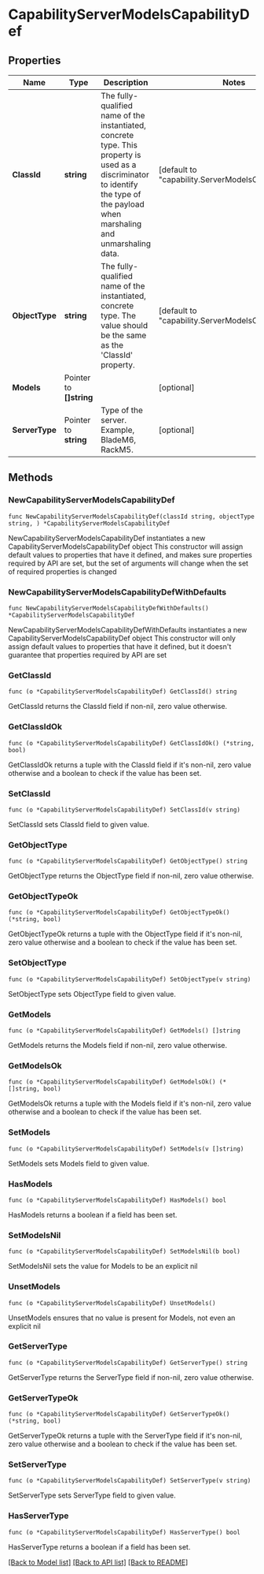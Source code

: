 # CapabilityServerModelsCapabilityDef

## Properties

Name | Type | Description | Notes
------------ | ------------- | ------------- | -------------
**ClassId** | **string** | The fully-qualified name of the instantiated, concrete type. This property is used as a discriminator to identify the type of the payload when marshaling and unmarshaling data. | [default to "capability.ServerModelsCapabilityDef"]
**ObjectType** | **string** | The fully-qualified name of the instantiated, concrete type. The value should be the same as the &#39;ClassId&#39; property. | [default to "capability.ServerModelsCapabilityDef"]
**Models** | Pointer to **[]string** |  | [optional] 
**ServerType** | Pointer to **string** | Type of the server. Example, BladeM6, RackM5. | [optional] 

## Methods

### NewCapabilityServerModelsCapabilityDef

`func NewCapabilityServerModelsCapabilityDef(classId string, objectType string, ) *CapabilityServerModelsCapabilityDef`

NewCapabilityServerModelsCapabilityDef instantiates a new CapabilityServerModelsCapabilityDef object
This constructor will assign default values to properties that have it defined,
and makes sure properties required by API are set, but the set of arguments
will change when the set of required properties is changed

### NewCapabilityServerModelsCapabilityDefWithDefaults

`func NewCapabilityServerModelsCapabilityDefWithDefaults() *CapabilityServerModelsCapabilityDef`

NewCapabilityServerModelsCapabilityDefWithDefaults instantiates a new CapabilityServerModelsCapabilityDef object
This constructor will only assign default values to properties that have it defined,
but it doesn't guarantee that properties required by API are set

### GetClassId

`func (o *CapabilityServerModelsCapabilityDef) GetClassId() string`

GetClassId returns the ClassId field if non-nil, zero value otherwise.

### GetClassIdOk

`func (o *CapabilityServerModelsCapabilityDef) GetClassIdOk() (*string, bool)`

GetClassIdOk returns a tuple with the ClassId field if it's non-nil, zero value otherwise
and a boolean to check if the value has been set.

### SetClassId

`func (o *CapabilityServerModelsCapabilityDef) SetClassId(v string)`

SetClassId sets ClassId field to given value.


### GetObjectType

`func (o *CapabilityServerModelsCapabilityDef) GetObjectType() string`

GetObjectType returns the ObjectType field if non-nil, zero value otherwise.

### GetObjectTypeOk

`func (o *CapabilityServerModelsCapabilityDef) GetObjectTypeOk() (*string, bool)`

GetObjectTypeOk returns a tuple with the ObjectType field if it's non-nil, zero value otherwise
and a boolean to check if the value has been set.

### SetObjectType

`func (o *CapabilityServerModelsCapabilityDef) SetObjectType(v string)`

SetObjectType sets ObjectType field to given value.


### GetModels

`func (o *CapabilityServerModelsCapabilityDef) GetModels() []string`

GetModels returns the Models field if non-nil, zero value otherwise.

### GetModelsOk

`func (o *CapabilityServerModelsCapabilityDef) GetModelsOk() (*[]string, bool)`

GetModelsOk returns a tuple with the Models field if it's non-nil, zero value otherwise
and a boolean to check if the value has been set.

### SetModels

`func (o *CapabilityServerModelsCapabilityDef) SetModels(v []string)`

SetModels sets Models field to given value.

### HasModels

`func (o *CapabilityServerModelsCapabilityDef) HasModels() bool`

HasModels returns a boolean if a field has been set.

### SetModelsNil

`func (o *CapabilityServerModelsCapabilityDef) SetModelsNil(b bool)`

 SetModelsNil sets the value for Models to be an explicit nil

### UnsetModels
`func (o *CapabilityServerModelsCapabilityDef) UnsetModels()`

UnsetModels ensures that no value is present for Models, not even an explicit nil
### GetServerType

`func (o *CapabilityServerModelsCapabilityDef) GetServerType() string`

GetServerType returns the ServerType field if non-nil, zero value otherwise.

### GetServerTypeOk

`func (o *CapabilityServerModelsCapabilityDef) GetServerTypeOk() (*string, bool)`

GetServerTypeOk returns a tuple with the ServerType field if it's non-nil, zero value otherwise
and a boolean to check if the value has been set.

### SetServerType

`func (o *CapabilityServerModelsCapabilityDef) SetServerType(v string)`

SetServerType sets ServerType field to given value.

### HasServerType

`func (o *CapabilityServerModelsCapabilityDef) HasServerType() bool`

HasServerType returns a boolean if a field has been set.


[[Back to Model list]](../README.md#documentation-for-models) [[Back to API list]](../README.md#documentation-for-api-endpoints) [[Back to README]](../README.md)


